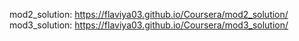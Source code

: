 mod2_solution: https://flaviya03.github.io/Coursera/mod2_solution/
mod3_solution: https://flaviya03.github.io/Coursera/mod3_solution/
